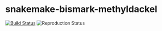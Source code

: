 # snakemake-bismark-methyldackel

[![Build Status](https://travis-ci.org/dohlee/snakemake-bismark-methyldackel.svg?branch=master)](https://travis-ci.org/dohlee/snakemake-bismark-methyldackel)
![Reproduction Status](https://img.shields.io/endpoint.svg?url=https://gist.githubusercontent.com/dohlee/39755d8246a88cea530fa72706397478/raw/bismark-methyldackel.json)
